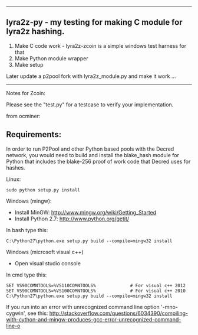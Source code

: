 
--------------------------------------------------------------
lyra2z-py - my testing for making C module for lyra2z hashing. 
--------------------------------------------------------------

1. Make C code work - lyra2z-zcoin is a simple windows test harness for that
2. Make Python module wrapper
3. Make setup


Later update a p2pool fork with lyra2z_module.py and make it work ...

---------------------------------------------------------------------

Notes for Zcoin:

Please see the "test.py" for a testcase to verify your implementation.

from ocminer:

Requirements:
-------------------------
In order to run P2Pool and other Python based pools with the Decred network, you would need to build and install the
blake_hash module for Python that includes the blake-256 proof of work code that Decred uses for hashes.

Linux:

    sudo python setup.py install

Windows (mingw):
* Install MinGW: http://www.mingw.org/wiki/Getting_Started
* Install Python 2.7: http://www.python.org/getit/

In bash type this:

    C:\Python27\python.exe setup.py build --compile=mingw32 install

Windows (microsoft visual c++)
* Open visual studio console

In cmd type this:

    SET VS90COMNTOOLS=%VS110COMNTOOLS%	           # For visual c++ 2012
    SET VS90COMNTOOLS=%VS100COMNTOOLS%             # For visual c++ 2010
    C:\Python27\python.exe setup.py build --compile=mingw32 install
	
If you run into an error with unrecognized command line option '-mno-cygwin', see this:
http://stackoverflow.com/questions/6034390/compiling-with-cython-and-mingw-produces-gcc-error-unrecognized-command-line-o




